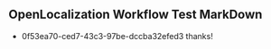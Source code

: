 ## OpenLocalization Workflow Test MarkDown
* 0f53ea70-ced7-43c3-97be-dccba32efed3 thanks!

<!--HONumber=Aug16_HO5-->


